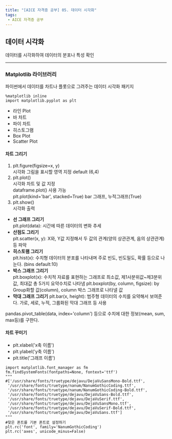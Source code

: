 ```yaml
---
title: "[AICE 자격증 공부] 05. 데이터 시각화"
tags: 
 - AICE 자격증 공부
---
```


## 데이터 시각화
데이터를 시각화하여 데이터의 분포나 특성 확인

***
### Matplotlib 라이브러리
파이썬에서 데이터를 차트나 플롯으로 그려주는 데이터 시각화 패키지

```Python3
%matplotlib inline
import matplotlib.pyplot as plt
```

- 라인 Plot
- 바 차트
- 파이 차트
- 히스토그램
- Box Plot
- Scatter Plot

#### 차트 그리기
1. plt.figure(figsize=x, y) <br/>
  시각화 그림을 표시할 영역 지정 default (6,4)
2. plt.plot() <br/>
  시각화 차트 및 값 지정 <br/>
  dataframe.plot() 사용 가능<br/>
  plt.plot(kind='bar', stacked=True) bar 그래프, 누적그래프(True)<br/>
3. plt.show() <br/>
  시각화 출력

- **선 그래프 그리기** <br/>
  plt.plot(data): 시간에 따른 데이터의 변화 추세
- **산점도 그리기** <br/>
  plt.scatter(x, y): X와, Y값 지정해서 두 값의 관계(양의 상관관계, 음의 상관관계) 등 파악
- **히스토램 그리기** <br/>
  plt.hist(x): 수치형 데이터의 분포를 나타내며 주로 빈도, 빈도밀도, 확률 등으로 나눈다. (bins default:10)
- **박스 그래프 그리기** <br/>
  plt.boxplot(x): 수치적 자료를 표현하는 그래프로 최소값, 제1사분위값~제3분위값, 최대값 총 5가지 요약수치로 나타냄
  plt.boxplot(by, column, figsize): by Group화할 값(column), column 박스 그래프로 나타낼 값
- **막대 그래프 그리기**
  plt.bar(x, height): 범주형 데이터의 수치를 요약해서 보여준다. 가로, 세로, 누적, 그룹화된 막대 그래프 등 사용

pandas.pivot_table(data, index='column') 등으로 수치에 대한 정보(mean, sum, max등)를 구한다.

#### 차트 꾸미기
- plt.xlabel('x축 이름')
- plt.ylabel('y축 이름')
- plt.title('그래프 이름')

```Python3
import matplotlib.font_manager as fm
fm.findSystemFonts(fontpaths=None, fontext='ttf')
"""
#['/usr/share/fonts/truetype/dejavu/DejaVuSansMono-Bold.ttf',
 '/usr/share/fonts/truetype/nanum/NanumGothicCoding.ttf',
 '/usr/share/fonts/truetype/nanum/NanumGothicCoding-Bold.ttf',
 '/usr/share/fonts/truetype/dejavu/DejaVuSans-Bold.ttf',
 '/usr/share/fonts/truetype/dejavu/DejaVuSerif.ttf',
 '/usr/share/fonts/truetype/dejavu/DejaVuSansMono.ttf',
 '/usr/share/fonts/truetype/dejavu/DejaVuSerif-Bold.ttf',
 '/usr/share/fonts/truetype/dejavu/DejaVuSans.ttf']
"""
#찾은 폰트를 기본 폰트로 설정하기
plt.rc('font', family='NanumGothicCoding')
plt.rc('axes', unicode_minus=False)
```
